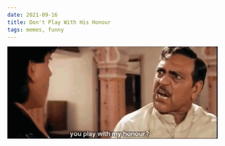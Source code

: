 ```yaml
---
date: 2021-09-16
title: Don't Play With His Honour
tags: memes, funny
---
```


![slap](https://raw.githubusercontent.com/muneer78/muneer78.github.io/master/images/slap.gif)



